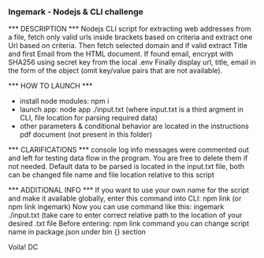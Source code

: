 ### Ingemark - Nodejs & CLI challenge

*** DESCRIPTION ***
Nodejs CLI script for extracting web addresses from a file, fetch only valid urls inside brackets based on criteria and extract one Url based on criteria. Then fetch selected domain and if valid extract Title and first Email from the HTML document. If found email, encrypt with SHA256 using secret key from the local .env
Finally display url, title, email in the form of the object (omit key/value pairs that are not available).

*** HOW TO LAUNCH ***
- install node modules: npm i
- launch app: node app ./input.txt (where input.txt is a third argment in CLI, file location for parsing required data)
- other parameters & conditional behavior are located in the instructions pdf document (not present in this folder)

*** CLARIFICATIONS ***
console log info messages were commented out and left for testing data flow in the program. You are free to delete them if not needed.
Default data to be parsed is located in the input.txt file, both can be changed file name and file location relative to this script

*** ADDITIONAL INFO ***
If you want to use your own name for the script and make it available globally, enter this command into CLI: npm link (or npm link ingemark)
Now you can use command like this: ingemark ./input.txt  (take care to enter correct relative path to the location of your desired .txt file
Before entering: npm link command you can change script name in package.json under bin {} section 

Voila!
DC